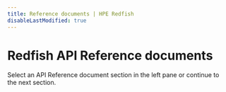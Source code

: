 ```yaml
---
title: Reference documents | HPE Redfish
disableLastModified: true
---
```


# Redfish API Reference documents

Select an API Reference document section in the left pane or continue to the next section.

